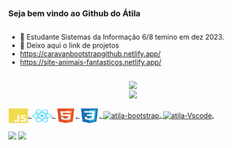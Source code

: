 ### Seja bem vindo ao Github  do Átila <br>
  ##
- 🌱 Estudante Sistemas da Informação 6/8 temino em dez 2023.
- 🔭 Deixo aqui o link de projetos
-   https://caravanbootstrapgithub.netlify.app/
-   https://site-animais-fantasticos.netlify.app/
 ##
<div align="center">
  <a href="https://github.com/atilavieira">
  <img height="190em" src="https://github-readme-stats.vercel.app/api?username=atilavieira&show_icons=true&theme=cobalt&include_all_commits=true&count_private=true"/><br>
  <img height="190em" src="https://github-readme-stats.vercel.app/api/top-langs/?username=atilavieira&layout=compact&langs_count=7&theme=cobalt"/>
</div>

<div style="display: inline_block"><br>
  <img align="center" alt="David-Js" height="30" width="40" src="https://raw.githubusercontent.com/devicons/devicon/master/icons/javascript/javascript-plain.svg">.
  <img align="center" alt="atila-React" height="30" width="40" src="https://raw.githubusercontent.com/devicons/devicon/master/icons/react/react-original.svg">.
  <img align="center" alt="atila-HTML" height="30" width="40" src="https://raw.githubusercontent.com/devicons/devicon/master/icons/html5/html5-original.svg">.
  <img align="center" alt="atila-CSS" height="30" width="40" src="https://raw.githubusercontent.com/devicons/devicon/master/icons/css3/css3-original.svg">.
  <img align="center" alt="atila-bootstrap" height="30" width="40" src="https://cdn.iconscout.com/icon/free/png-256/bootstrap-6-1175203.png" />.
  <img align="center" alt="atila-Vscode" height="30" width="40" src="https://cdn.jsdelivr.net/gh/devicons/devicon/icons/vscode/vscode-original.svg" />.     
 </div>
<br>                                    

<div> 
  <a href="https://www.instagram.com/atilavieiraa/" target="_blank"><img src="https://img.shields.io/badge/-Instagram-%23E4405F?style=for-the-badge&logo=instagram&logoColor=white" target="_blank"></a>  <a href="https://www.linkedin.com/in/%C3%A1tila-vieira-lopes/" target="_blank"><img src="https://img.shields.io/badge/-LinkedIn-%230077B5?style=for-the-badge&logo=linkedin&logoColor=white" target="_blank"></a> 
</div>
